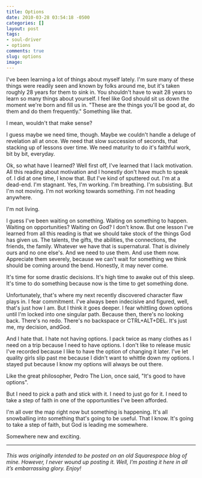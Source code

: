 ```yaml
---
title: Options
date: 2010-03-28 03:54:18 -0500
categories: []
layout: post
tags:
- soul-driver
- options
comments: true
slug: options
image:
---
```

I've been learning a lot of things about myself lately. I'm sure many of these things were readily seen and known by folks around me, but it's taken roughly 28 years for them to sink in. You shouldn't have to wait 28 years to learn so many things about yourself. I feel like God should sit us down the moment we're born and fill us in. "These are the things you'll be good at, do them and do them frequently." Something like that.

I mean, wouldn't that make sense?

I guess maybe we need time, though. Maybe we couldn't handle a deluge of revelation all at once. We need that slow succession of seconds, that stacking up of lessons over time. We need maturity to do it's faithful work, bit by bit, everyday.

Ok, so what have I learned? Well first off, I've learned that I lack motivation. All this reading about motivation and I honestly don't have much to speak of. I did at one time, I know that. But I've kind of sputtered out. I'm at a dead-end. I'm stagnant. Yes, I'm working. I'm breathing. I'm subsisting. But I'm not moving. I'm not working towards something. I'm not heading anywhere. 

I'm not living.

I guess I've been waiting on something. Waiting on something to happen. Waiting on opportunities? Waiting on God? I don't know. But one lesson I've learned from all this reading is that we should take stock of the things God has given us. The talents, the gifts, the abilities, the connections, the friends, the family. Whatever we have that is supernatural. That is divinely ours and no one else's. And we need to use them. And use them now. Appreciate them severely, because we can't wait for something we think should be coming around the bend. Honestly, it may never come.

It's time for some drastic decisions. It's high time to awake out of this sleep. It's time to do something because now is the time to get something done.

Unfortunately, that's where my next recently discovered character flaw plays in. I fear commitment. I've always been indecisive and figured, well, that's just how I am. But I think it goes deeper. I fear whittling down options until I'm locked into one singular path. Because then, there's no looking back. There's no redo. There's no backspace or CTRL+ALT+DEL. It's just me, my decision, andGod.

And I hate that. I hate not having options. I pack twice as many clothes as I need on a trip because I need to have options. I don't like to release music I've recorded because I like to have the option of changing it later. I've let quality girls slip past me because I didn't want to whittle down my options. I stayed put because I know my options will always be out there. 

Like the great philosopher, Pedro The Lion, once said, "It's good to have options".

But I need to pick a path and stick with it. I need to just go for it. I need to take a step of faith in one of the opportunities I've been afforded.

I'm all over the map right now but something is happening. It's all snowballing into something that's going to be useful. That I know. It's going to take a step of faith, but God is leading me somewhere. 

Somewhere new and exciting.

---

###### _This was originally intended to be posted on an old Squarespace blog of mine. However, I never wound up posting it. Well, I’m posting it here in all it’s embarrassing glory. Enjoy!_  
